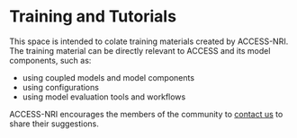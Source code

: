 # Training and Tutorials

This space is intended to colate training materials created by ACCESS-NRI.
The training material can be directly relevant to ACCESS and its model components, such as:

- using coupled models and model components
- using configurations
- using model evaluation tools and workflows

ACCESS-NRI encourages the members of the community to <a href="/about/contact.md">contact us</a> to share their suggestions.
